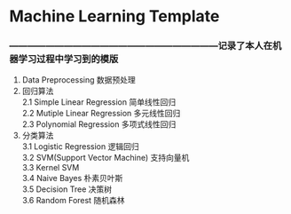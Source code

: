 # Machine Learning Template
###  ———————————————————————记录了本人在机器学习过程中学习到的模版  
1. Data Preprocessing 数据预处理  
2. 回归算法  
2.1 Simple Linear Regression 简单线性回归  
2.2 Mutiple Linear Regression 多元线性回归  
2.3 Polynomial Regression 多项式线性回归   
3. 分类算法  
3.1 Logistic Regression 逻辑回归  
3.2 SVM(Support Vector Machine) 支持向量机  
3.3 Kernel SVM  
3.4 Naive Bayes 朴素贝叶斯  
3.5 Decision Tree 决策树  
3.6 Random Forest 随机森林  

